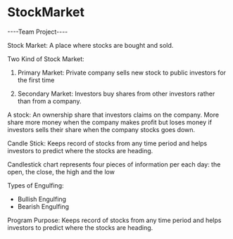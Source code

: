 # StockMarket

----Team Project----

Stock Market: 
  A place where stocks are bought and sold.
  
Two Kind of Stock Market: 
1) Primary Market: Private company sells new stock to public investors for the first time

2) Secondary Market: Investors buy shares from other investors rather than from a company.

A stock: An ownership share that investors claims on the company.
More share more money when the company makes profit but loses money if investors sells their share when the company stocks goes down.


Candle Stick:
  Keeps record of stocks from any time period and helps investors to predict where the stocks are heading.
  
Candlestick  chart represents four pieces of information per each day: the open, the close, the high and the low

Types of Engulfing:
  - Bullish Engulfing
  - Bearish Engulfing
  
Program Purpose: Keeps record of stocks from any time period and helps investors to predict where the stocks are heading.
